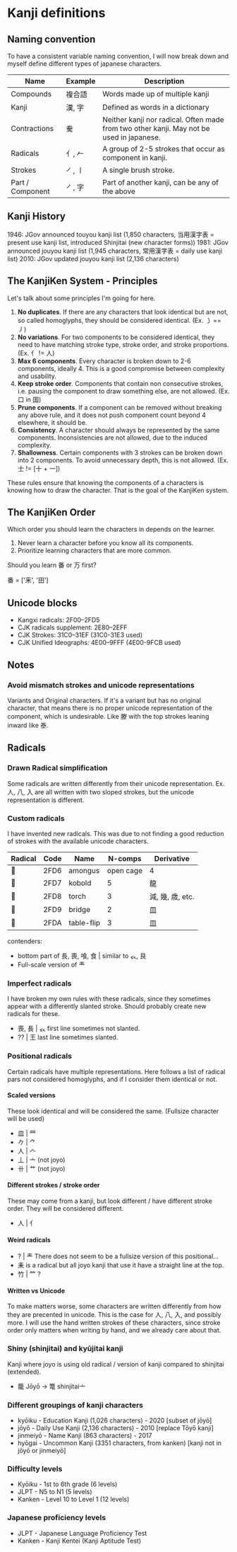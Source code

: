 # Kanji definitions

## Naming convention

To have a consistent variable naming convention, I will now break down and myself define different types of japanese characters.

| Name | Example | Description |
| --- | --- | ----------- |
| Compounds | 複合語 | Words made up of multiple kanji
| Kanji | 漢, 字 | Defined as words in a dictionary
| Contractions | 駦 | Neither kanji nor radical. Often made from two other kanji. May not be used in japanese.
| Radicals | 亻, 𠂉 | A group of 2-5 strokes that occur as component in kanji.
| Strokes | ㇒, ㇑ | A single brush stroke.
| Part / Component | ㇒, 字 | Part of another kanji, can be any of the above

## Kanji History

1946: JGov announced touyou kanji list (1,850 characters, 当用漢字表 = present use kanji list, introduced Shinjitai (new character forms))
1981: JGov announced jouyou kanji list (1,945 characters, 常用漢字表 = daily use kanji list)
2010: JGov updated   jouyou kanji list (2,136 characters)

## The KanjiKen System - Principles

Let's talk about some principles I'm going for here.

1. **No duplicates**. If there are any characters that look identical but are not, so called homoglyphs,  they should be considered identical. (Ex. ㇁ == ㇓)
2. **No variations**. For two components to be considered identical, they need to have matching stroke type, stroke order, and stroke proportions. (Ex. ⺅ !=  人)
3. **Max 6 components**. Every character is broken down to 2-6 components, ideally 4. This is a good compromise between complexity and usability.
4. **Keep stroke order**. Components that contain non consecutive strokes, i.e. pausing the component to draw something else,  are not allowed. (Ex. 口 in 国)
5. **Prune components**. If a component can be removed without breaking any above rule, and it does not push component count beyond 4  elsewhere, it should be.
6. **Consistency**. A character should always be represented by the same components. Inconsistencies are not allowed, due to the induced complexity.
7. **Shallowness**. Certain components with 3 strokes can be broken down into 2 components. To avoid unnecessary depth, this is not allowed. (Ex. 士 != [十 + 一])

These rules ensure that knowing the components of a characters is knowing how to draw the character. That is the goal of the KanjiKen system.

## The KanjiKen Order

Which order you should learn the characters in depends on the learner.

1. Never learn a character before you know all its components.
2. Prioritize learning characters that are more common.

Should you learn 番 or 万 first?

番 =  ['⾤', '田']

## Unicode blocks

* Kangxi radicals: 2F00–2FD5
* CJK radicals supplement: 2E80–2EFF
* CJK Strokes: 31C0–31EF (31C0-31E3 used)
* CJK Unified Ideographs: 4E00–9FFF (4E00-9FCB used)

## Notes

### Avoid mismatch strokes and unicode representations

Variants and Original characters. If it's a variant but has no original character, that means there is no proper unicode representation of the component, which is undesirable. Like 滕 with the top strokes leaning inward like 𣳾.

## Radicals

### Drawn Radical simplification

Some radicals are written differently from their unicode representation. Ex. 人, 八, 入 are all written with two sloped strokes, but the unicode representation is different.

### Custom radicals

I have invented new radicals. This was due to not finding a good reduction of strokes with the available unicode characters.

| Radical | Code | Name | N-comps | Derivative |
| -- | -- | -- | -- | -- |
| ⿖ | 2FD6 | amongus | open cage | 4 |   薦,  鹿
| ⿗ | 2FD7 | kobold | 5 | 龍
| ⿘ | 2FD8 | torch | 3 |  減, 幾, 歳, etc.
| ⿙ | 2FD9 | bridge | 2 |  皿
| ⿚ | 2FDA | table-flip| 3 | 皿

contenders:

* bottom part of 長, 喪, 喰, 食 | similar to 𧘇, 艮
* Full-scale version of 龶

### Imperfect radicals

I have broken my own rules with these radicals, since they sometimes appear with a differently slanted stroke. Should probably create new radicals for these.

* 喪, 長 | 𧘇  first line sometimes not slanted.
* ?? | 王  last line sometimes slanted.

### Positional radicals

Certain radicals have multiple representations. Here follows a list of radical pars not considered homoglyphs, and if I consider them identical or not.

#### Scaled versions

These look identical and will be considered the same. (Fullsize character will be used)

* 皿 | ⺲
* 𠂊 | ⺈
* 人 | 𠆢
* 丄 | ⼇ (not joyo)
* 卄 | 艹 (not joyo)

#### Different strokes / stroke order

These may come from a kanji, but look different / have different stroke order. They will be considered different.

* 人 | ⺅

#### Weird radicals

* ?   | 龶  There does not seem to be a fullsize version of this positional...
* 耒  is a radical but all joyo kanji that use it have a straight line at the top.
* 竹 | 𥫗 ?

#### Written vs Unicode

To make matters worse, some characters are written differently from how they are precented in unicode. This is the case for 人, 八, 入, and possibly more. I will use the hand written strokes of these characters, since stroke order only matters when writing by hand, and we already care about that.

### Shiny (shinjitai) and  kyūjitai kanji

Kanji where joyo is using old radical / version of kanji compared to shinjitai (extended).

* 籠 Jōyō -> 篭 shinjitai亠

### Different groupings of kanji characters

* kyōiku - Education Kanji (1,026 characters) - 2020 [subset of jōyō]
* jōyō - Daily Use Kanji (2,136 characters) - 2010 [replace Tōyō kanji]
* jinmeiyō - Name Kanji (863 characters) - 2017
* hyōgai - Uncommon Kanji (3351 characters, from kanken) [kanji not in jōyō or jinmeiyō]

### Difficulty levels

* Kyōiku  - 1st to 6th grade (6 levels)
* JLPT - N5 to N1 (5 levels)
* Kanken - Level 10 to Level 1 (12 levels)

### Japanese proficiency levels

* JLPT - Japanese Language Proficiency Test
* Kanken - Kanji Kentei (Kanji Aptitude Test)
